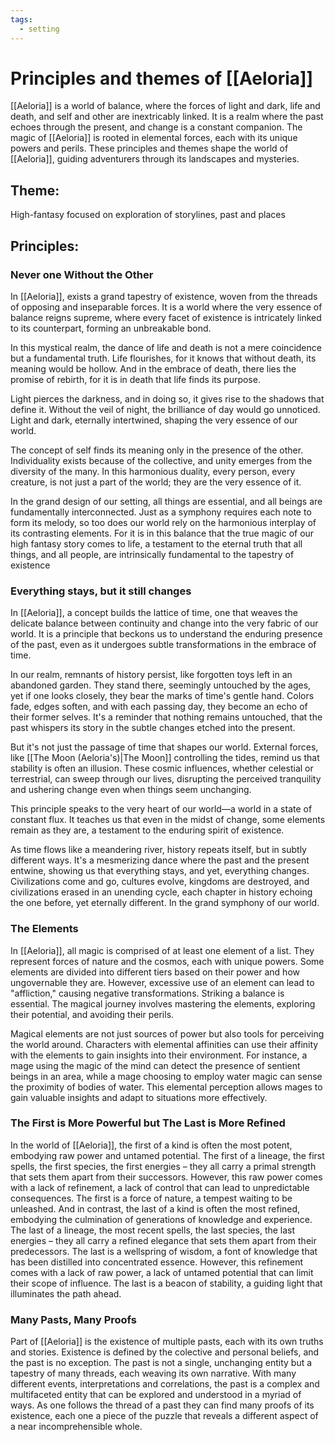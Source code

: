 ```yaml
---
tags:
  - setting
---
```

# Principles and themes of [[Aeloria]]

[[Aeloria]] is a world of balance, where the forces of light and dark, life and death, and self and other are inextricably linked. It is a realm where the past echoes through the present, and change is a constant companion. The magic of [[Aeloria]] is rooted in elemental forces, each with its unique powers and perils. These principles and themes shape the world of [[Aeloria]], guiding adventurers through its landscapes and mysteries.

## Theme:
High-fantasy focused on exploration of storylines, past and places

## Principles:

### Never one Without the Other	
In [[Aeloria]], exists a grand tapestry of existence, woven from the threads of opposing and inseparable forces. It is a world where the very essence of balance reigns supreme, where every facet of existence is intricately linked to its counterpart, forming an unbreakable bond.

In this mystical realm, the dance of life and death is not a mere coincidence but a fundamental truth. Life flourishes, for it knows that without death, its meaning would be hollow. And in the embrace of death, there lies the promise of rebirth, for it is in death that life finds its purpose.

Light pierces the darkness, and in doing so, it gives rise to the shadows that define it. Without the veil of night, the brilliance of day would go unnoticed. Light and dark, eternally intertwined, shaping the very essence of our world.

The concept of self finds its meaning only in the presence of the other. Individuality exists because of the collective, and unity emerges from the diversity of the many. In this harmonious duality, every person, every creature, is not just a part of the world; they are the very essence of it.

In the grand design of our setting, all things are essential, and all beings are fundamentally interconnected. Just as a symphony requires each note to form its melody, so too does our world rely on the harmonious interplay of its contrasting elements. For it is in this balance that the true magic of our high fantasy story comes to life, a testament to the eternal truth that all things, and all people, are intrinsically fundamental to the tapestry of existence
	
### Everything stays, but it still changes
In [[Aeloria]], a concept builds the lattice of time, one that weaves the delicate balance between continuity and change into the very fabric of our world. It is a principle that beckons us to understand the enduring presence of the past, even as it undergoes subtle transformations in the embrace of time.

In our realm, remnants of history persist, like forgotten toys left in an abandoned garden. They stand there, seemingly untouched by the ages, yet if one looks closely, they bear the marks of time's gentle hand. Colors fade, edges soften, and with each passing day, they become an echo of their former selves. It's a reminder that nothing remains untouched, that the past whispers its story in the subtle changes etched into the present.

But it's not just the passage of time that shapes our world. External forces, like [[The Moon (Aeloria's)|The Moon]] controlling the tides, remind us that stability is often an illusion. These cosmic influences, whether celestial or terrestrial, can sweep through our lives, disrupting the perceived tranquility and ushering change even when things seem unchanging.

This principle speaks to the very heart of our world—a world in a state of constant flux. It teaches us that even in the midst of change, some elements remain as they are, a testament to the enduring spirit of existence.

As time flows like a meandering river, history repeats itself, but in subtly different ways. It's a mesmerizing dance where the past and the present entwine, showing us that everything stays, and yet, everything changes. Civilizations come and go, cultures evolve, kingdoms are destroyed, and civilizations erased in an unending cycle, each chapter in history echoing the one before, yet eternally different. In the grand symphony of our world.
	
### The Elements
In [[Aeloria]], all magic is comprised of at least one element of a list. They represent forces of nature and the cosmos, each with unique powers. Some elements are divided into different tiers based on their power and how ungovernable they are. However, excessive use of an element can lead to "affliction," causing negative transformations. Striking a balance is essential. The magical journey involves mastering the elements, exploring their potential, and avoiding their perils.

Magical elements are not just sources of power but also tools for perceiving the world around. Characters with elemental affinities can use their affinity with the elements to gain insights into their environment. For instance, a mage using the magic of the mind can detect the presence of sentient beings in an area, while a mage choosing to employ water magic can sense the proximity of bodies of water. This elemental perception allows mages to gain valuable insights and adapt to situations more effectively.

### The First is More Powerful but The Last is More Refined
In the world of [[Aeloria]], the first of a kind is often the most potent, embodying raw power and untamed potential. The first of a lineage, the first spells, the first species, the first energies – they all carry a primal strength that sets them apart from their successors. However, this raw power comes with a lack of refinement, a lack of control that can lead to unpredictable consequences. The first is a force of nature, a tempest waiting to be unleashed. 
And in contrast, the last of a kind is often the most refined, embodying the culmination of generations of knowledge and experience. The last of a lineage, the most recent spells, the last species, the last energies – they all carry a refined elegance that sets them apart from their predecessors. The last is a wellspring of wisdom, a font of knowledge that has been distilled into concentrated essence. However, this refinement comes with a lack of raw power, a lack of untamed potential that can limit their scope of influence. The last is a beacon of stability, a guiding light that illuminates the path ahead.

### Many Pasts, Many Proofs
Part of [[Aeloria]] is the existence of multiple pasts, each with its own truths and stories. Existence is defined by the colective and personal beliefs, and the past is no exception. The past is not a single, unchanging entity but a tapestry of many threads, each weaving its own narrative. With many different events, interpretations and correlations, the past is a complex and multifaceted entity that can be explored and understood in a myriad of ways. As one follows the thread of a past they can find many proofs of its existence, each one a piece of the puzzle that reveals a different aspect of a near incomprehensible whole. 